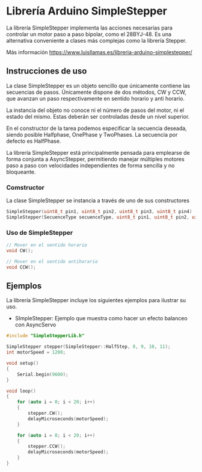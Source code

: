# Librería Arduino SimpleStepper

La librería SimpleStepper implementa las acciones necesarias para controlar un motor paso a paso bipolar, como el 28BYJ-48. Es una alternativa conveniente a clases más complejas como la librería Stepper.

Más información https://www.luisllamas.es/libreria-arduino-simplestepper/


## Instrucciones de uso

La clase SimpleStepper es un objeto sencillo que únicamente contiene las secuencias de pasos. Únicamente dispone de dos métodos, CW y CCW, que avanzan un paso respectivamente en sentido horario y anti horario.

La instancia del objeto no conoce ni el número de pasos del motor, ni el estado del mismo. Estas deberán ser controladas desde un nivel superior.

En el constructor de la tarea podemos especificar la secuencia deseada, siendo posible Halfphase, OnePhase y TwoPhases. La secuencia por defecto es HalfPhase.

La librería SimpleStepper está principalmente pensada para emplearse de forma conjunta a AsyncStepper, permitiendo manejar múltiples motores paso a paso con velocidades independientes de forma sencilla y no bloqueante.

### Comstructor
La clase SimpleStepper se instancia a través de uno de sus constructores
```c++
SimpleStepper(uint8_t pin1, uint8_t pin2, uint8_t pin3, uint8_t pin4)
SimpleStepper(SecuenceType secuenceType, uint8_t pin1, uint8_t pin2, uint8_t pin3, uint8_t pin4)
```

### Uso de SimpleStepper
```c++
// Mover en el sentido horario
void CW();

// Mover en el sentido antihorario
void CCW();
```


## Ejemplos
La librería SimpleStepper incluye los siguientes ejemplos para ilustrar su uso.

* SImpleStepper: Ejemplo que muestra como hacer un efecto balanceo con AsyncServo
```c++
#include "SimpleStepperLib.h"

SimpleStepper stepper(SimpleStepper::HalfStep, 8, 9, 10, 11);
int motorSpeed = 1200;

void setup()
{
	Serial.begin(9600);
}

void loop()
{
	for (auto i = 0; i < 20; i++)
	{
		stepper.CW();
		delayMicroseconds(motorSpeed);
	}

	for (auto i = 0; i < 20; i++)
	{
		stepper.CCW();
		delayMicroseconds(motorSpeed);
	}
}
```

